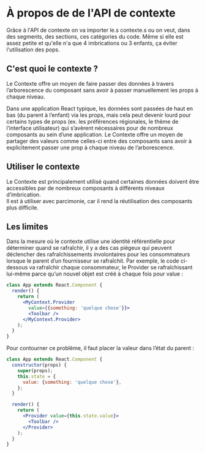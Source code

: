 # **À propos de de l'API de contexte**

Grâce à l'API de contexte on va importer le.s contexte.s ou on veut, dans des segments, des sections, ces catégories du code. Même si elle est assez petite et qu'elle n'a que 4 imbrications ou 3 enfants, ça éviter l'utilisation des pops.

## **C'est quoi le contexte ?**

Le Contexte offre un moyen de faire passer des données à travers l’arborescence du composant sans avoir à passer manuellement les props à chaque niveau.

Dans une application React typique, les données sont passées de haut en bas (du parent à l’enfant) via les props, mais cela peut devenir lourd pour certains types de props (ex. les préférences régionales, le thème de l’interface utilisateur) qui s’avèrent nécessaires pour de nombreux composants au sein d’une application. Le Contexte offre un moyen de partager des valeurs comme celles-ci entre des composants sans avoir à explicitement passer une prop à chaque niveau de l’arborescence.

## **Utiliser le contexte**  

Le Contexte est principalement utilisé quand certaines données doivent être accessibles par de nombreux composants à différents niveaux d’imbrication.  
Il est à utiliser avec parcimonie, car il rend la réutilisation des composants plus difficile.

## **Les limites**

Dans la mesure où le contexte utilise une identité référentielle pour déterminer quand se rafraîchir, il y a des cas piégeux qui peuvent déclencher des rafraîchissements involontaires pour les consommateurs lorsque le parent d’un fournisseur se rafraîchit. Par exemple, le code ci-dessous va rafraîchir chaque consommateur, le Provider se rafraîchissant lui-même parce qu’un nouvel objet est créé à chaque fois pour value :
```jsx
class App extends React.Component {
  render() {
    return (
      <MyContext.Provider
        value={{something: 'quelque chose'}}>
        <Toolbar />
      </MyContext.Provider>
    );
  }
}
```
Pour contourner ce problème, il faut placer la valeur dans l’état du parent :
```jsx
class App extends React.Component {
  constructor(props) {
    super(props);
    this.state = {
      value: {something: 'quelque chose'},
    };
  }

  render() {
    return (
      <Provider value={this.state.value}>
        <Toolbar />
      </Provider>
    );
  }
}
```